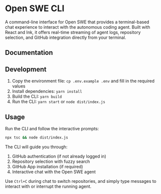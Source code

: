 # Open SWE CLI

A command-line interface for Open SWE that provides a terminal-based chat experience to interact with the autonomous coding agent. Built with React and Ink, it offers real-time streaming of agent logs, repository selection, and GitHub integration directly from your terminal.

## Documentation

## Development

1. Copy the environment file: `cp .env.example .env` and fill in the required values
2. Install dependencies: `yarn install`
3. Build the CLI: `yarn build`
4. Run the CLI: `yarn start` or `node dist/index.js`

## Usage

Run the CLI and follow the interactive prompts:

```bash
npx tsc && node dist/index.js
```

The CLI will guide you through:
1. GitHub authentication (if not already logged in)
2. Repository selection with fuzzy search
3. GitHub App installation (if required)
4. Interactive chat with the Open SWE agent

Use `Ctrl+C` during chat to switch repositories, and simply type messages to interact with or interrupt the running agent. 